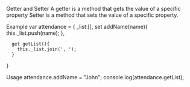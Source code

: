 Getter and Setter 
A getter is a method that gets the value of a specific property
Setter is a method that sets the value of a specific property.

Example
 var attendance = {
      _list:[],
      set addName(name){
        this._list.push(name);
      },
      
      get getList(){
        this._list.join(', ');
      }
 }
 
 Usage
 attendance.addName = "John";
 console.log(attendance.getList);
